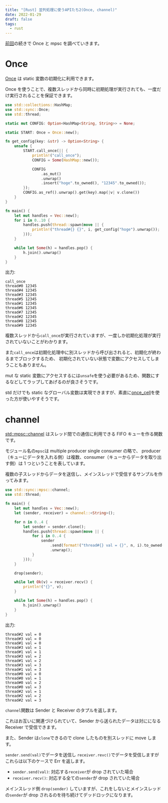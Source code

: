 ```yaml
---
title: "[Rust] 並列処理に使うAPIたち2(Once, channel)"
date: 2022-01-29
draft: false
tags:
  - rust
---
```


[前回](https://blog.take4s5i.dev/posts/2022/rust-std-sync/)の続きで Once と mpsc を調べていきます。

# Once

[Once](https://doc.rust-lang.org/stable/std/sync/struct.Once.html) は static 変数の初期化に利用できます。

Once を使うことで、複数スレッドから同時に初期処理が実行されても、一度だけ実行されることを保証できます。

```rust
use std::collections::HashMap;
use std::sync::Once;
use std::thread;

static mut CONFIG: Option<HashMap<String, String>> = None;

static START: Once = Once::new();

fn get_config(key: &str) -> Option<String> {
    unsafe {
        START.call_once(|| {
            println!("call_once");
            CONFIG = Some(HashMap::new());

            CONFIG
                .as_mut()
                .unwrap()
                .insert("hoge".to_owned(), "12345".to_owned());
        });
        CONFIG.as_ref().unwrap().get(key).map(|v| v.clone())
    }
}

fn main() {
    let mut handles = Vec::new();
    for i in 0..10 {
        handles.push(thread::spawn(move || {
            println!("thread#{} {}", i, get_config("hoge").unwrap());
        }));
    }

    while let Some(h) = handles.pop() {
        h.join().unwrap()
    }
}
```

出力:

```
call_once
thread#0 12345
thread#4 12345
thread#3 12345
thread#5 12345
thread#1 12345
thread#6 12345
thread#7 12345
thread#2 12345
thread#8 12345
thread#9 12345
```

複数スレッドから`call_once`が実行されていますが、一度しか初期化処理が実行されていないことがわかります。

また`call_once`は初期化処理中に別スレッドから呼び出されると、初期化が終わるまでブロックするため、
初期化されていない状態で変数にアクセスしてしまうこともありません。

mut な static 変数にアクセスするには`unsafe`を使う必要があるため、関数にするなどしてラップしてあげるのが良さそうです。

std だけでも static なグローバル変数は実現できますが、素直に[once_cell](https://crates.io/crates/once_cell)を使った方が使いやすそうです。

# channel

[std::mpsc::channel](https://doc.rust-lang.org/stable/std/sync/mpsc/fn.channel.html) はスレッド間での通信に利用できる FIFO キューを作る関数です。

モジュール名の`mpsc`は multiple producer single consumer の略で、
producer（キューにデータを入れる側）は複数、consumer（キューからデータを取り出す側）は 1 つということを表しています。

複数の子スレッドからデータを送信し、メインスレッドで受信するサンプルを作ってみます。

```rust
use std::sync::mpsc::channel;
use std::thread;

fn main() {
    let mut handles = Vec::new();
    let (sender, receiver) = channel::<String>();

    for n in 0..4 {
        let sender = sender.clone();
        handles.push(thread::spawn(move || {
            for i in 0..4 {
                sender
                    .send(format!("thread#{} val = {}", n, i).to_owned())
                    .unwrap();
            }
        }));
    }

    drop(sender);

    while let Ok(v) = receiver.recv() {
        println!("{}", v);
    }

    while let Some(h) = handles.pop() {
        h.join().unwrap()
    }
}
```

出力:

```
thread#2 val = 0
thread#3 val = 0
thread#1 val = 0
thread#3 val = 1
thread#1 val = 1
thread#3 val = 2
thread#1 val = 2
thread#3 val = 3
thread#1 val = 3
thread#0 val = 0
thread#0 val = 1
thread#0 val = 2
thread#0 val = 3
thread#2 val = 1
thread#2 val = 2
thread#2 val = 3
```

`channel`関数は Sender と Receiver のタプルを返します。

これはお互いに関連づけられていて、Sender から送られたデータは対にになる Receiver で受信できます。

また、Sender は`clone`できるので clone したものを別スレッドに move します。

`sender.send(val)`でデータを送信し `receiver.revc()`でデータを受信しますがこれらは以下のケースで Err を返します。

- `sender.send(val)`: 対応する`receiver`が drop されていた場合
- `receiver.recv()`: 対応する全ての`sender`が drop されていた場合

メインスレッド側 `drop(sender)` していますが、これをしないとメインスレッドの`sender`が drop されるのを待ち続けてデッドロックになります。
